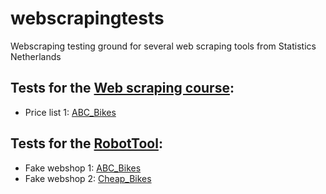# webscrapingtests
Webscraping testing ground for several web scraping tools from Statistics Netherlands

## Tests for the [Web scraping course](https://github.com/SNStatComp/CourseWebscraping):

- Price list 1: [ABC_Bikes](https://snstatcomp.github.io/CourseWebscraping/webscrapingtestingground/price-list-1.html)


## Tests for the [RobotTool](https://github.com/SNStatComp/RobotTool):

- Fake webshop 1: [ABC_Bikes](https://snstatcomp.github.io/webscrapingtests/RobotTool/ABC_Bikes)
- Fake webshop 2: [Cheap_Bikes](https://snstatcomp.github.io/webscrapingtests/RobotTool/Cheap_Bikes)

